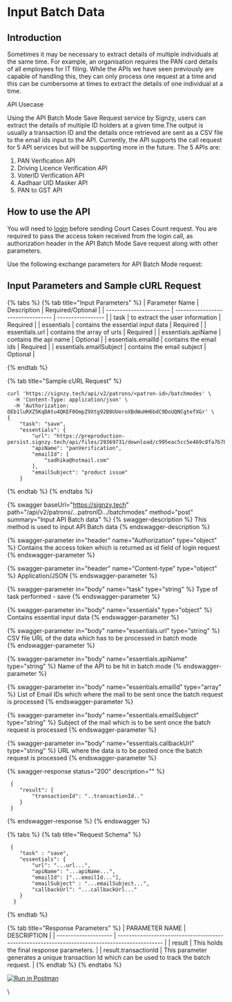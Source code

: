 # Input Batch Data

## Introduction

Sometimes it may be necessary to extract details of multiple individuals at the same time. For example, an organisation requires the PAN card details of all employees for IT filing. While the APIs we have seen previously are capable of handling this, they can only process one request at a time and this can be cumbersome at times to extract the details of one individual at a time.

API Usecase


Using the API Batch Mode Save Request service by Signzy, users can extract the details of multiple ID holders at a given time.The output is usually a transaction ID and the details once retrieved are sent as a CSV file to the email ids input to the API.  Currently, the API supports the call request for 5 API services but will be supporting more in the future. The 5 APIs are:

1. PAN Verification API
2. Driving Licence Verification API
3. VoterID Verification API
4. Aadhaar UID Masker API&#x9;
5. PAN to GST API

## How to use the API

You will need to [login](https://docs-staging.signzy.tech/) before sending Court Cases Count request. You are required to pass the access token received from the login call, as authorization header in the API Batch Mode Save request along with other parameters.

Use the following exchange parameters for API Batch Mode request:

## Input Parameters and Sample cURL Request&#x20;

{% tabs %}
{% tab title="Input Parameters" %}
| Parameter Name          | Description                       | Required/Optional |
| ----------------------- | --------------------------------- | ----------------- |
| task                    | to extract the user information   | Required          |
| essentials              | contains the essential input data | Required          |
| essentials.url          | contains the array of urls        | Required          |
| essentials.apiName      | contains the api name             | Optional          |
| essentials.emailId      | contains the email ids            | Required          |
| essentials.emailSubject | contains the email subject        | Optional          |


{% endtab %}

{% tab title="Sample cURL Request" %}
```
curl 'https://signzy.tech/api/v2/patrons/<patron-id>/batchmodes' \
  -H 'Content-Type: application/json' \
  -H 'Authorization: OEb1luRXZ5KqDAtu4QKEF0OmpZ9Xtg92B0UUeroXBdWuHH6bdC9DoUQNCgtefXGr' \
{
    "task": "save",
    "essentials": {
        "url": "https://preproduction-persist.signzy.tech/api/files/29369731/download/c995eac5cc5e469c8fa7b7893fa94475e9993ee8dc484dc89280463e23c6888f.csv",
        "apiName": "panVerification",
        "emailId": [
            "sadhika@hotmail.com"
        ],
        "emailSubject": "product issue"
    }
```
{% endtab %}
{% endtabs %}

{% swagger baseUrl="https://signzy.tech" path="/api/v2/patrons/...patronID.../batchmodes" method="post" summary="Input API Batch data" %}
{% swagger-description %}
This method is used to input API Batch data
{% endswagger-description %}

{% swagger-parameter in="header" name="Authorization" type="object" %}
Contains the access token which is returned as id field of login request
{% endswagger-parameter %}

{% swagger-parameter in="header" name="Content-type" type="object" %}
Application/JSON
{% endswagger-parameter %}

{% swagger-parameter in="body" name="task" type="string" %}
 Type of task performed - save
{% endswagger-parameter %}

{% swagger-parameter in="body" name="essentials" type="object" %}
 Contains essential input data
{% endswagger-parameter %}

{% swagger-parameter in="body" name="essentials.url" type="string" %}
CSV file URL of the data which has to be processed in batch mode	
{% endswagger-parameter %}

{% swagger-parameter in="body" name="essentials.apiName" type="string" %}
Name of the API to be hit in batch mode	
{% endswagger-parameter %}

{% swagger-parameter in="body" name="essentials.emailId" type="array" %}
List of Email IDs which where the mail to be sent once the batch request is processed
{% endswagger-parameter %}

{% swagger-parameter in="body" name="essentials.emailSubject" type="string" %}
Subject of the mail which is to be sent once the batch request is processed
{% endswagger-parameter %}

{% swagger-parameter in="body" name="essentials.callbackUrl" type="string" %}
URL where the data is to be posted once the batch request is processed
{% endswagger-parameter %}

{% swagger-response status="200" description="" %}
```
 {
 	"result": {
        "transactionId": "..transactionId.."
 	}
 }

```
{% endswagger-response %}
{% endswagger %}

{% tabs %}
{% tab title="Request Schema" %}
```
 {
    "task" : "save",
    "essentials": {
        "url": "...url...",
        "apiName": "...apiName...",
        "emailId": ["...emailId..."],
        "emailSubject" : "...emailSubject...",
        "callbackUrl": "...callbackUrl..."
    }
  }
```
{% endtab %}

{% tab title="Response Parameters" %}
| PARAMETER NAME       | DESCRIPTION                                                                                    |
| -------------------- | ---------------------------------------------------------------------------------------------- |
| result               | This holds the final response parameters.                                                      |
| result.transactionId | This parameter generates a unique transaction Id which can be used to track the batch request. |
{% endtab %}
{% endtabs %}

&#x20;[![Run in Postman](https://run.pstmn.io/button.svg)](https://www.getpostman.com/collections/0cacee6ec0b65bf700dc)

\
